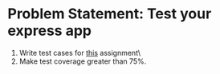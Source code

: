 # Problem Statement: Test your express app
1. Write test cases for [this](https://gitlab-wipro.stackroute.in/mern-react-boilerplates/crs-bra-1060/express-mongoose-2-practice) assignment\
2. Make test coverage greater than 75%.
